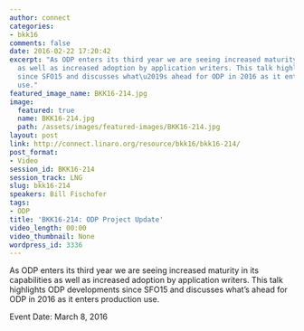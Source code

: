 ```yaml
---
author: connect
categories:
- bkk16
comments: false
date: 2016-02-22 17:20:42
excerpt: "As ODP enters its third year we are seeing increased maturity in its capabilities
  as well as increased adoption by application writers. This talk highlights ODP developments
  since SFO15 and discusses what\u2019s ahead for ODP in 2016 as it enters production
  use."
featured_image_name: BKK16-214.jpg
image:
  featured: true
  name: BKK16-214.jpg
  path: /assets/images/featured-images/BKK16-214.jpg
layout: post
link: http://connect.linaro.org/resource/bkk16/bkk16-214/
post_format:
- Video
session_id: BKK16-214
session_track: LNG
slug: bkk16-214
speakers: Bill Fischofer
tags:
- ODP
title: 'BKK16-214: ODP Project Update'
video_length: 00:00
video_thumbnail: None
wordpress_id: 3336
---
```


As ODP enters its third year we are seeing increased maturity in its capabilities as well as increased adoption by application writers. This talk highlights ODP developments since SFO15 and discusses what’s ahead for ODP in 2016 as it enters production use.

Event Date: March 8, 2016